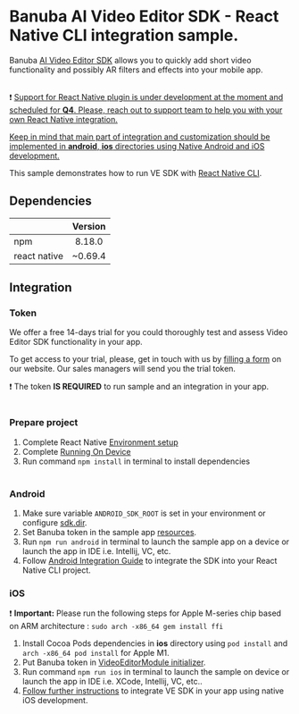 # Banuba AI Video Editor SDK - React Native CLI integration sample.
Banuba [AI Video Editor SDK](https://www.banuba.com/video-editor-sdk) allows you to quickly add short video functionality and possibly AR filters and effects into your mobile app.
<br></br>

:exclamation: <ins>Support for React Native plugin is under development at the moment and scheduled for __Q4__. Please, reach out to [support team](https://www.banuba.com/faq/kb-tickets/new) to help you with your own React Native integration.<ins>

<ins>Keep in mind that main part of integration and customization should be implemented in **android**, **ios** directories using Native Android and iOS development.<ins>

This sample demonstrates how to run VE SDK with [React Native CLI](https://reactnative.dev/).

## Dependencies
|              | Version | 
|--------------|:-------:|
| npm          | 8.18.0  |
| react native | ~0.69.4 |

## Integration

### Token
We offer а free 14-days trial for you could thoroughly test and assess Video Editor SDK functionality in your app.

To get access to your trial, please, get in touch with us by [filling a form](https://www.banuba.com/video-editor-sdk) on our website. Our sales managers will send you the trial token.

:exclamation: The token **IS REQUIRED** to run sample and an integration in your app.</br>
<br>
### Prepare project
1. Complete React Native [Environment setup](https://reactnative.dev/docs/environment-setup)
2. Complete [Running On Device](https://reactnative.dev/docs/running-on-device)
3. Run command ```npm install``` in terminal to install dependencies
<br></br>

### Android
1. Make sure variable ```ANDROID_SDK_ROOT``` is set in your environment or configure [sdk.dir](https://github.com/Banuba/ve-sdk-react-native-cli-integration-sample/blob/main/android/local.properties#1).
2. Set Banuba token in the sample app [resources](https://github.com/Banuba/ve-sdk-react-native-cli-integration-sample/blob/main/android/app/src/main/res/values/strings.xml#5).
3. Run ```npm run android``` in terminal to launch the sample app on a device or launch the app in IDE i.e. Intellij, VC, etc.
4. Follow [Android Integration Guide](mddocs/android_integration.md) to integrate the SDK into your React Native CLI project.

### iOS
:exclamation: **Important:** Please run the following steps for Apple M-series chip based on ARM architecture :
`sudo arch -x86_64 gem install ffi`

1. Install Cocoa Pods dependencies in **ios** directory using ```pod install``` and ```arch -x86_64 pod install``` for Apple M1.
2. Put Banuba token in [VideoEditorModule initializer](https://github.com/Banuba/ve-sdk-react-native-cli-integration-sample/blob/main/ios/VideoEditorModule.swift#L34).
3. Run command ```npm run ios``` in terminal to launch the sample on device or launch the app in IDE i.e. XCode, Intellij, VC, etc..
4. [Follow further instructions](https://github.com/Banuba/ve-sdk-ios-integration-sample) to integrate VE SDK in your app using native iOS development.

